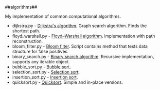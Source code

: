 ##algorithms##

My implementation of common computational algorithms.

* dijkstra.py - [Dijkstra's algorithm](http://en.wikipedia.org/wiki/Dijkstra%27s_algorithm). Graph search algorithm. Finds the shortest path.
* floyd_warshall.py - [Floyd–Warshall algorithm](http://en.wikipedia.org/wiki/Floyd%E2%80%93Warshall_algorithm). Implementation with path reconstruction.
* bloom_filter.py - [Bloom filter](http://en.wikipedia.org/wiki/Bloom_filter‎). Script contains method that tests data structure for false positives.
* binary_search.py - [Binary search algorithm](http://en.wikipedia.org/wiki/Binary_search_algorithm). Recursive implementation, supports any iterable object.
* bubble_sort.py - [Bubble sort](http://en.wikipedia.org/wiki/Bubble_sort).
* selection_sort.py - [Selection sort](http://en.wikipedia.org/wiki/Selection_sort).
* insertion_sort.py - [Insertion sort](http://en.wikipedia.org/wiki/Insertion_sort).
* quicksort.py - [Quicksort](http://en.wikipedia.org/wiki/Quicksort). Simple and in-place versions.
